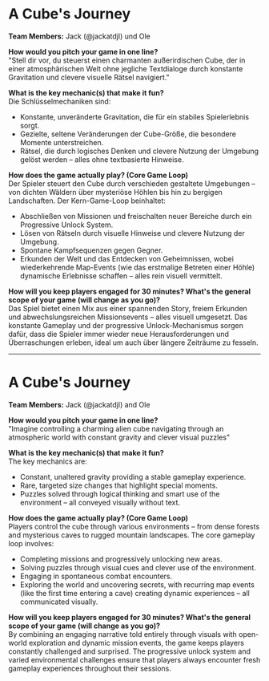# A Cube's Journey

**Team Members:** Jack (@jackatdjl) und Ole

**How would you pitch your game in one line?**  
"Stell dir vor, du steuerst einen charmanten außerirdischen Cube, der in einer atmosphärischen Welt ohne jegliche Textdialoge durch konstante Gravitation und clevere visuelle Rätsel navigiert."

**What is the key mechanic(s) that make it fun?**  
Die Schlüsselmechaniken sind:

- Konstante, unveränderte Gravitation, die für ein stabiles Spielerlebnis sorgt.
- Gezielte, seltene Veränderungen der Cube-Größe, die besondere Momente unterstreichen.
- Rätsel, die durch logisches Denken und clevere Nutzung der Umgebung gelöst werden – alles ohne textbasierte Hinweise.

**How does the game actually play? (Core Game Loop)**  
Der Spieler steuert den Cube durch verschieden gestaltete Umgebungen – von dichten Wäldern über mysteriöse Höhlen bis hin zu bergigen Landschaften. Der Kern-Game-Loop beinhaltet:

- Abschließen von Missionen und freischalten neuer Bereiche durch ein Progressive Unlock System.
- Lösen von Rätseln durch visuelle Hinweise und clevere Nutzung der Umgebung.
- Spontane Kampfsequenzen gegen Gegner.
- Erkunden der Welt und das Entdecken von Geheimnissen, wobei wiederkehrende Map-Events (wie das erstmalige Betreten einer Höhle) dynamische Erlebnisse schaffen – alles rein visuell vermittelt.

**How will you keep players engaged for 30 minutes? What's the general scope of your game (will change as you go)?**  
Das Spiel bietet einen Mix aus einer spannenden Story, freiem Erkunden und abwechslungsreichen Missionsevents – alles visuell umgesetzt. Das konstante Gameplay und der progressive Unlock-Mechanismus sorgen dafür, dass die Spieler immer wieder neue Herausforderungen und Überraschungen erleben, ideal um auch über längere Zeiträume zu fesseln.

---

# A Cube's Journey

**Team Members:** Jack (@jackatdjl) and Ole

**How would you pitch your game in one line?**  
"Imagine controlling a charming alien cube navigating through an atmospheric world with constant gravity and clever visual puzzles"

**What is the key mechanic(s) that make it fun?**  
The key mechanics are:

- Constant, unaltered gravity providing a stable gameplay experience.
- Rare, targeted size changes that highlight special moments.
- Puzzles solved through logical thinking and smart use of the environment – all conveyed visually without text.

**How does the game actually play? (Core Game Loop)**  
Players control the cube through various environments – from dense forests and mysterious caves to rugged mountain landscapes. The core gameplay loop involves:

- Completing missions and progressively unlocking new areas.
- Solving puzzles through visual cues and clever use of the environment.
- Engaging in spontaneous combat encounters.
- Exploring the world and uncovering secrets, with recurring map events (like the first time entering a cave) creating dynamic experiences – all communicated visually.

**How will you keep players engaged for 30 minutes? What's the general scope of your game (will change as you go)?**  
By combining an engaging narrative told entirely through visuals with open-world exploration and dynamic mission events, the game keeps players constantly challenged and surprised. The progressive unlock system and varied environmental challenges ensure that players always encounter fresh gameplay experiences throughout their sessions.
